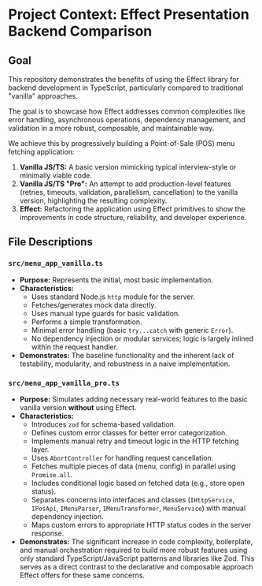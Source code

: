 # Project Context: Effect Presentation Backend Comparison

## Goal

This repository demonstrates the benefits of using the Effect library for backend development in TypeScript, particularly compared to traditional "vanilla" approaches.

The goal is to showcase how Effect addresses common complexities like error handling, asynchronous operations, dependency management, and validation in a more robust, composable, and maintainable way.

We achieve this by progressively building a Point-of-Sale (POS) menu fetching application:

1.  **Vanilla JS/TS:** A basic version mimicking typical interview-style or minimally viable code.
2.  **Vanilla JS/TS "Pro":** An attempt to add production-level features (retries, timeouts, validation, parallelism, cancellation) to the vanilla version, highlighting the resulting complexity.
3.  **Effect:** Refactoring the application using Effect primitives to show the improvements in code structure, reliability, and developer experience.

## File Descriptions

### `src/menu_app_vanilla.ts`

*   **Purpose:** Represents the initial, most basic implementation.
*   **Characteristics:**
    *   Uses standard Node.js `http` module for the server.
    *   Fetches/generates mock data directly.
    *   Uses manual type guards for basic validation.
    *   Performs a simple transformation.
    *   Minimal error handling (basic `try...catch` with generic `Error`).
    *   No dependency injection or modular services; logic is largely inlined within the request handler.
*   **Demonstrates:** The baseline functionality and the inherent lack of testability, modularity, and robustness in a naive implementation.

### `src/menu_app_vanilla_pro.ts`

*   **Purpose:** Simulates adding necessary real-world features to the basic vanilla version **without** using Effect.
*   **Characteristics:**
    *   Introduces `zod` for schema-based validation.
    *   Defines custom error classes for better error categorization.
    *   Implements manual retry and timeout logic in the HTTP fetching layer.
    *   Uses `AbortController` for handling request cancellation.
    *   Fetches multiple pieces of data (menu, config) in parallel using `Promise.all`.
    *   Includes conditional logic based on fetched data (e.g., store open status).
    *   Separates concerns into interfaces and classes (`IHttpService`, `IPosApi`, `IMenuParser`, `IMenuTransformer`, `MenuService`) with manual dependency injection.
    *   Maps custom errors to appropriate HTTP status codes in the server response.
*   **Demonstrates:** The significant increase in code complexity, boilerplate, and manual orchestration required to build more robust features using only standard TypeScript/JavaScript patterns and libraries like Zod. This serves as a direct contrast to the declarative and composable approach Effect offers for these same concerns.